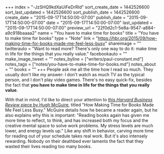 +++
index = "-JzSHQ9kdXaUiFeDrRId"
sort_create_date = 1442526600
sort_last_updated = 1442526600
sort_publish_date = 1442526600
create_date = "2015-09-17T14:50:00-07:00"
publish_date = "2015-09-17T14:50:00-07:00"
date = "2015-09-17T14:50:00-07:00"
last_updated = "2015-09-17T14:50:00-07:00"
preview_url = "22f0d2c1-5e8a-9547-a884-a9c918baaaa2"
name = "You have to make time for books"
title = "You have to make time for books"
type = "Note"
link = "https://hbr.org/2015/09/how-making-time-for-books-made-me-feel-less-busy"
shareimage = ""
twitterauto = "Want to read more? There's only one way to do it: make time in life for the things that you really value."
facebookauto = ""
make_image_tweet = ""
notes_byline = ["writers/paul-constant.md"]
notes_tags = ["notes/you-have-to-make-time-for-books.md"]
notes_about = ""
books = ""
+++
People ask me all the time how I read so much. They usually don't like my answer: I don't watch as much TV as the typical person, and I don't play video games. There's no easy quick-fix, besides the fact that **you have to make time in life for the things that you really value**.

With that in mind, I'd like to direct your attention to [this *Harvard Business Review* piece by Hugh McGuire](https://hbr.org/2015/09/how-making-time-for-books-made-me-feel-less-busy), titled "How Making Time for Books Made Me Feel Less Busy." McGuire details how he became a reader again, but he also explains why this is important: "Reading books again has given me more time to reflect, to think, and has increased both my focus and the creative mental space to solve work problems. My stress levels are much lower, and energy levels up." Like any shift in behavior, carving more time for reading out of your schedule takes real work. But it's also intensely rewarding. Nobody on their deathbed ever laments the fact that they wasted their lives reading too many books.

